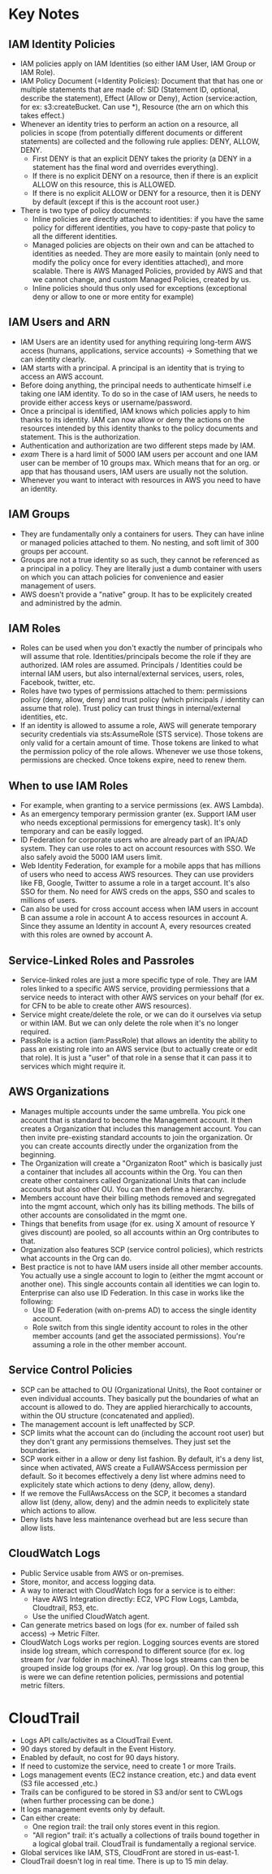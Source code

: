 # Key Notes

## IAM Identity Policies

* IAM policies apply on IAM Identities (so either IAM User, IAM Group or IAM Role).
* IAM Policy Document (=Identity Policies): Document that that has one or multiple statements that are made of: SID (Statement ID, optional, describe the statement), Effect (Allow or Deny), Action (service:action, for ex: s3:createBucket. Can use *), Resource (the arn on which this takes effect.)
* Whenever an identity tries to perform an action on a resource, all policies in scope (from potentially different documents or different statements) are collected and the following rule applies: DENY, ALLOW, DENY.
    - First DENY is that an explicit DENY takes the priority (a DENY in a statement has the final word and overrides everything).
    - If there is no explicit DENY on a resource, then if there is an explicit ALLOW on this resource, this is ALLOWED.
    - If there is no explicit ALLOW or DENY for a resource, then it is DENY by default (except if this is the account root user.)
* There is two type of policy documents:
    - Inline policies are directly attached to identities: if you have the same policy for different identities, you have to copy-paste that policy to all the different identities.
    - Managed policies are objects on their own and can be attached to identities as needed. They are more easily to maintain (only need to modify the policy once for every identities attached), and more scalable. There is AWS Managed Policies, provided by AWS and that we cannot change, and custom Managed Policies, created by us.
    - Inline policies should thus only used for exceptions (exceptional deny or allow to one or more entity for example)

## IAM Users and ARN

* IAM Users are an identity used for anything requiring long-term AWS access (humans, applications, service accounts) -> Something that we can identity clearly.
* IAM starts with a principal. A principal is an identity that is trying to access an AWS account.
* Before doing anything, the principal needs to authenticate himself i.e taking one IAM identity. To do so in the case of IAM users, he needs to provide either access keys or username/password.
* Once a principal is identified, IAM knows which policies apply to him thanks to its identity. IAM can now allow or deny the actions on the resources intended by this identity thanks to the policy documents and statement. This is the authorization.
* Authentication and authorization are two different steps made by IAM.
* *exam* There is a hard limit of 5000 IAM users per account and one IAM user can be member of 10 groups max. Which means that for an org. or app that has thousand users, IAM users are usually not the solution.
* Whenever you want to interact with resources in AWS you need to have an identity.

## IAM Groups

* They are fundamentally only a containers for users. They can have inline or managed policies attached to them. No nesting, and soft limit of 300 groups per account.
* Groups are not a true identity so as such, they cannot be referenced as a principal in a policy. They are literally just a dumb container with users on which you can attach policies for convenience and easier management of users.
* AWS doesn't provide a "native" group. It has to be explicitely created and administred by the admin.

## IAM Roles

* Roles can be used when you don't exactly the number of principals who will assume that role. Identities/principals become the role if they are authorized. IAM roles are assumed. Principals / Identities could be internal IAM users, but also internal/external services, users, roles, Facebook, twitter, etc.
* Roles have two types of permissions attached to them: permissions policy (deny, allow, deny) and trust policy (which principals / identity can assume that role). Trust policy can trust things in internal/external identities, etc.
* If an identity is allowed to assume a role, AWS will generate temporary security credentials via sts:AssumeRole (STS service). Those tokens are only valid for a certain amount of time. Those tokens are linked to what the permission policy of the role allows. Whenever we use those tokens, permissions are checked. Once tokens expire, need to renew them.

## When to use IAM Roles 

* For example, when granting to a service permissions (ex. AWS Lambda).
* As an emergency temporary permission granter (ex. Support IAM user who needs exceptional permissions for emergency task). It's only temporary and can be easily logged.
* ID Federation for corporate users who are already part of an IPA/AD system. They can use roles to act on account resources with SSO. We also safely avoid the 5000 IAM users limit.
* Web Identity Federation, for example for a mobile apps that has millions of users who need to access AWS resources. They can use providers like FB, Google, Twitter to assume a role in a target account. It's also SSO for them. No need for AWS creds on the apps, SSO and scales to millions of users.
* Can also be used for cross account access when IAM users in account B can assume a role in account A to access resources in account A. Since they assume an Identity in account A, every resources created with this roles are owned by account A.

## Service-Linked Roles and Passroles

* Service-linked roles are just a more specific type of role. They are IAM roles linked to a specific AWS service, providing permiessions that a service needs to interact with other AWS services on your behalf (for ex. for CFN to be able to create other AWS resources).
* Service might create/delete the role, or we can do it ourselves via setup or within IAM. But we can only delete the role when it's no longer required.
* PassRole is a action (iam:PassRole) that allows an identity the ability to pass an existing role into an AWS service (but to actually create or edit that role). It is just a "user" of that role in a sense that it can pass it to services which might require it.

## AWS Organizations

* Manages multiple accounts under the same umbrella. You pick one account that is standard to become the Management account. It then creates a Organization that includes this management account. You can then invite pre-existing standard accounts to join the organization. Or you can create accounts directly under the organization from the beginning.
* The Organization will create a "Organizaton Root" which is basically just a container that includes all accounts within the Org. You can then create other containers called Organizational Units that can include accounts but also other OU. You can then define a hierarchy.
* Members account have their billing methods removed and segregated into the mgmt account, which only has its billing methods. The bills of other accounts are consolidated in the mgmt one.
* Things that benefits from usage (for ex. using X amount of resource Y gives discount) are pooled, so all accounts within an Org contributes to that.
* Organization also features SCP (service control policies), which restricts what accounts in the Org can do.
* Best practice is not to have IAM users inside all other member accounts. You actually use a single account to login to (either the mgmt account or another one). This single accounts contain all identities we can login to. Enterprise can also use ID Federation. In this case in works like the following:
    - Use ID Federation (with on-prems AD) to access the single identity account.
    - Role switch from this single identity account to roles in the other member accounts (and get the associated permissions). You're assuming a role in the other member account.

## Service Control Policies

* SCP can be attached to OU (Organizational Units), the Root container or even individual accounts. They basically put the boundaries of what an account is allowed to do. They are applied hierarchically to accounts, within the OU structure (concatenated and applied).
* The management account is left unaffected by SCP.
* SCP limits what the account can do (including the account root user) but they don't grant any permissions themselves. They just set the boundaries.
* SCP work either in a allow or deny list fashion. By default, it's a deny list, since when activated, AWS create a FullAWSAccess permission per default. So it becomes effectively a deny list where admins need to explicitely state which actions to deny (deny, allow, deny).
* If we remove the FullAwsAccess on the SCP, it becomes a standard allow list (deny, allow, deny) and the admin needs to explicitely state which actions to allow.
* Deny lists have less maintenance overhead but are less secure than allow lists.

## CloudWatch Logs

* Public Service usable from AWS or on-premises.
* Store, monitor, and access logging data.
* A way to interact with CloudWatch logs for a service is to either:
    - Have AWS Integration directly: EC2, VPC Flow Logs, Lambda, Cloudtrail, R53, etc.
    - Use the unified CloudWatch agent.
* Can generate metrics based on logs (for ex. number of failed ssh access) -> Metric Filter.
* CloudWatch Logs works per region. Logging sources events are stored inside log stream, which correspond to different source (for ex. log stream for /var folder in machineA). Those logs streams can then be grouped inside log groups (for ex. /var log group). On this log group, this is were we can define retention policies, permissions and potential metric filters.

# CloudTrail

* Logs API calls/activites as a CloudTrail Event.
* 90 days stored by default in the Event History.
* Enabled by default, no cost for 90 days history.
* If need to customize the service, need to create 1 or more Trails.
* Logs management events (EC2 instance creation, etc.) and data event (S3 file accessed ,etc.)
* Trails can be configured to be stored in S3 and/or sent to CWLogs (when further processing can be done.)
* It logs management events only by default.
* Can either create:
    - One region trail: the trail only stores event in this region.
    - "All region" trail: it's actually a collections of trails bound together in a logical global trail. CloudTrail is fundamentally a regional service.
* Global services like IAM, STS, CloudFront are stored in us-east-1.
* CloudTrail doesn't log in real time. There is up to 15 min delay.
